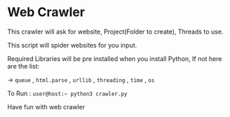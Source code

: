 # Web Crawler

This crawler will ask for website, Project(Folder to create), Threads to use.

This script will spider websites for you input.

Required Libraries will be pre installed when you install Python, If not here are the list:

->   `queue` , `html.parse` , `urllib` , `threading` , `time` , `os`

To Run : `user@host:~ python3 crawler.py`

Have fun with web crawler
